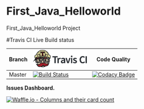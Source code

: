 # First_Java_Helloworld
First_Java_Helloworld Project

#Travis CI Live Build status

Branch|[![Travis CI logo](TravisCI.png)](https://travis-ci.org)|Code Quality
---|---|---
Master|[![Build Status](https://travis-ci.org/hemanth22/First_Java_Helloworld.svg?branch=master)](https://travis-ci.org/hemanth22/First_Java_Helloworld)|[![Codacy Badge](https://api.codacy.com/project/badge/Grade/287e937727ee4c8a84125abcb653a054)](https://www.codacy.com/app/hemanth22hemu/First_Java_Helloworld?utm_source=github.com&amp;utm_medium=referral&amp;utm_content=hemanth22/First_Java_Helloworld&amp;utm_campaign=Badge_Grade)  

__Issues Dashboard.__  


[![Waffle.io - Columns and their card count](https://badge.waffle.io/hemanth22/First_Java_Helloworld.svg?columns=all)](https://waffle.io/hemanth22/First_Java_Helloworld)
